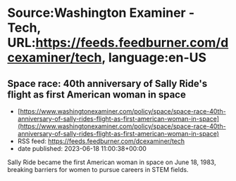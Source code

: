# Source:Washington Examiner - Tech, URL:https://feeds.feedburner.com/dcexaminer/tech, language:en-US

## Space race: 40th anniversary of Sally Ride's flight as first American woman in space
 - [https://www.washingtonexaminer.com/policy/space/space-race-40th-anniversary-of-sally-rides-flight-as-first-american-woman-in-space](https://www.washingtonexaminer.com/policy/space/space-race-40th-anniversary-of-sally-rides-flight-as-first-american-woman-in-space)
 - RSS feed: https://feeds.feedburner.com/dcexaminer/tech
 - date published: 2023-06-18 11:00:38+00:00

Sally Ride became the first American woman in space on June 18, 1983, breaking barriers for women to pursue careers in STEM fields.

